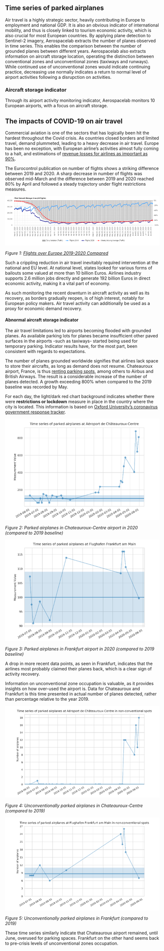 ## Time series of parked airplanes 

Air travel is a highly strategic sector, heavily contributing in Europe to employment and national GDP. It is also an obvious indicator of international mobility, and thus is closely linked to tourism economic activity, which is also crucial for most European countries. 
By applying plane detection to Sentinel-2 imagery, Aerospacelab extracts the number of planes observed in time series. This enables the comparison between the number of grounded planes between different years. Aerospacelab also extracts information on aircraft storage location, operating the distinction between conventional zones and unconventional zones (taxiways and runways). While continued use of unconventional zones would indicate continuing practice, decreasing use normally indicates a return to normal level of airport activities following a disrupction on activities.  

### Aircraft storage indicator
Through its airport activity monitoring indicator, Aerospacelab monitors 10 European airports, with a focus on aircraft storage. 


## The impacts of COVID-19 on air travel 
Commercial aviation is one of the sectors that has logically been hit the hardest throughout the Covid crisis. As countries closed borders and limited travel, demand plummeted, leading to a heavy decrease in air travel. Europe has been no exception, with European airline’s activities almost fully coming to a halt, and estimations of [revenue losses for airlines as important as 90%](https://ec.europa.eu/commission/commissioners/2019-2024/breton/announcements/speech-commissioner-breton-marshall-plan-european-tourism_en).  

The Eurocontrol publication on number of flights shows a striking difference between 2019 and 2020.  A sharp decrease in number of flights was observed mid-March and the difference between 2019 and 2020 reached 80% by April and followed a steady trajectory under flight restrictions measures. 

![](https://raw.githubusercontent.com/eurodatacube/eodash-assets/main/collections/E13b_parked_planes/E13b_Fig1.png)

*Figure 1: [Flights over Europe 2019-2020 Compared](https://www.eurocontrol.int/Economics/DailyTrafficVariation-States.html)*

Such a crippling reduction in air travel inevitably required intervention at the national and EU level. At national level, states looked for various forms of bailouts some valued at more than 10 billion Euros. Airlines industry supports 2.6 million jobs directly and generate 192 billion Euros in direct economic activity, making it a vital part of economy.
  
As such monitoring the recent downturn in aircraft activity as well as its recovery, as borders gradually reopen, is of high interest, notably for European policy makers. Air travel activity can additionally be used as a proxy for economic demand recovery. 




#### Abnormal aircraft storage indicator
The air travel limitations led to airports becoming flooded with grounded planes. As available parking lots for planes became insufficient other paved surfaces in the airports -such as taxiways- started being used for temporary parking. Indicator results have, for the most part, been consistent with regards to expectations. 

The number of planes grounded worldwide signifies that airlines lack space to store their aircrafts, as long as demand does not resume. Chateauroux airport, France, is thus [renting parking spots](https://www.reuters.com/article/us-health-coronavirus-aircraft-chateauro/grounded-jets-boost-frances-historic-chateauroux-airport-idUSKBN23M1WN), among others to Airbus and British Airways. The result is a considerable increase of the number of planes detected. A growth exceeding 800% when compared to the 2019 baseline was recorded by May. 

For each day, the light/dark red chart background indicates whether there were **restrictions or lockdown** measure in place in the country where the city is located. This information is based on [Oxford University’s coronavirus government response tracker](https://covidtracker.bsg.ox.ac.uk/). 

![](https://raw.githubusercontent.com/eurodatacube/eodash-assets/main/collections/E13b_parked_planes/E13b_Fig2.png)

*Figure 2: Parked airplanes in Chateauroux-Centre airport in 2020 (compared to 2019 baseline)*

![](https://raw.githubusercontent.com/eurodatacube/eodash-assets/main/collections/E13b_parked_planes/E13b_Fig3.png)

*Figure 3: Parked airplanes in Frankfurt airport in 2020 (compared to 2019 baseline)*

A drop in more recent data points, as seen in Frankfurt, indicates that the airlines most probably claimed their planes back, which is a clear sign of activity recovery. 

Information on unconventional zone occupation is valuable, as it provides insights on how over-used the airport is. Data for Chateauroux and Frankfurt is this time presented in actual number of planes detected, rather than percentage relative to the year 2019. 

![](https://raw.githubusercontent.com/eurodatacube/eodash-assets/main/collections/E13b_parked_planes/E13b_Fig4.png)

*Figure 4: Unconventionally parked airplanes in Chateauroux-Centre (compared to 2019)*

![](https://raw.githubusercontent.com/eurodatacube/eodash-assets/main/collections/E13b_parked_planes/E13b_Fig5.png)

*Figure 5: Unconventionally parked airplanes in Frankfurt (compared to 2019)*

These time series similarly indicate that Chateauroux airport remained, until June, overused for parking spaces. Frankfurt on the other hand seems back to pre-crisis levels of unconventional zones occupation. 

